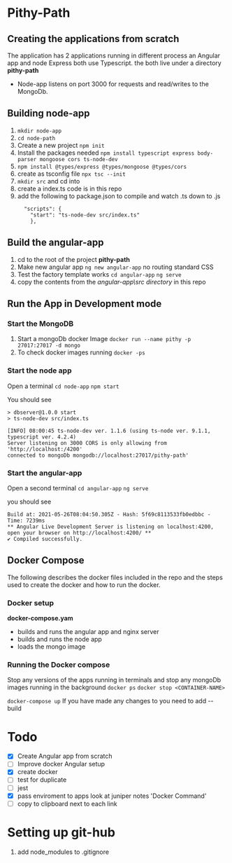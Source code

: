 # Pithy-Path 

## Creating the applications from scratch
The application has 2 applications running in different process an Angular app and node Express both use Typescript.
the both live under a directory **pithy-path**

* Node-app listens on port 3000 for requests and read/writes to the MongoDb.

## Building node-app
1. `mkdir node-app`
2. `cd node-path`
3. Create a new project `npm init`
4. Install the packages needed `npm install typescript express body-parser mongoose cors ts-node-dev`
4. `npm install @types/express @types/mongoose @types/cors`
5. create as tsconfig file `npx tsc --init`
6. `mkdir src` and cd into
7. create a index.ts code is in this repo
8. add the following to package.json to compile and watch .ts down to .js
    ```
      "scripts": {
        "start": "ts-node-dev src/index.ts"
        },
    ```

## Build the angular-app

1. cd to the root of the project **pithy-path**
2. Make new angular app `ng new angular-app` no routing standard CSS
3. Test the factory template works `cd angular-app` `ng serve`
4. copy the contents from the *angular-app\src directory* in this repo

## Run the App in Development mode

### Start the MongoDB
1. Start a mongoDb docker Image `docker run --name pithy -p 27017:27017 -d mongo`
2. To check docker images running `docker -ps`

### Start the node app 
Open a terminal
`cd node-app`
`npm start`

You should see
```
> dbserver@1.0.0 start
> ts-node-dev src/index.ts

[INFO] 08:00:45 ts-node-dev ver. 1.1.6 (using ts-node ver. 9.1.1, typescript ver. 4.2.4)
Server listening on 3000 CORS is only allowing from 'http://localhost:/4200' 
connected to mongoDb mongodb://localhost:27017/pithy-path'
```
### Start the angular-app 
Open a second terminal
`cd angular-app`
`ng serve`

you should see
```
Build at: 2021-05-26T08:04:50.305Z - Hash: 5f69c8113533fb0edbbc - Time: 7239ms
** Angular Live Development Server is listening on localhost:4200, open your browser on http://localhost:4200/ **
✔ Compiled successfully.
```


## Docker Compose
The following describes the docker files included in the repo and the steps used to create the docker and how to run the docker.

### Docker setup
**docker-compose.yam**
* builds and runs the angular app and nginx server
* builds and runs the node app
* loads the mongo image

### Running the Docker compose
Stop any versions of the apps running in terminals and stop any mongoDb images running in the background
`docker ps`
`docker stop <CONTAINER-NAME>`

`docker-compose up`
If you have made any changes to you need to add --build 
# Todo
- [x] Create Angular app from scratch
- [ ] Improve docker Angular setup
- [x] create docker
- [ ] test for duplicate
- [ ] jest
- [x] pass enviroment to apps look at juniper notes 'Docker Command'
- [ ] copy to clipboard next to each link

# Setting up git-hub

1. add node_modules to .gitignore